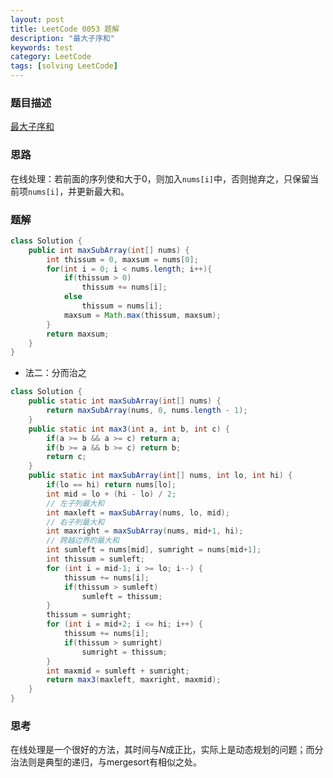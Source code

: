 ```yaml
---
layout: post
title: LeetCode 0053 题解
description: "最大子序和"
keywords: test
category: LeetCode
tags: [solving LeetCode]
---
```


### 题目描述
[最大子序和](https://leetcode-cn.com/problems/maximum-subarray/)

### 思路
在线处理：若前面的序列使和大于0，则加入`nums[i]`中，否则抛弃之，只保留当前项`nums[i]`，并更新最大和。

### 题解

```java
class Solution {
    public int maxSubArray(int[] nums) {
        int thissum = 0, maxsum = nums[0];
        for(int i = 0; i < nums.length; i++){
            if(thissum > 0) 
                thissum += nums[i];
            else
                thissum = nums[i];
            maxsum = Math.max(thissum, maxsum);
        }
        return maxsum;
    }
}
```
* 法二：分而治之  
```java
class Solution {
    public static int maxSubArray(int[] nums) {
        return maxSubArray(nums, 0, nums.length - 1);
    }
	public static int max3(int a, int b, int c) {
		if(a >= b && a >= c) return a;
		if(b >= a && b >= c) return b;
		return c;
	}
	public static int maxSubArray(int[] nums, int lo, int hi) {
        if(lo == hi) return nums[lo];
        int mid = lo + (hi - lo) / 2;
        // 左子列最大和
        int maxleft = maxSubArray(nums, lo, mid);
        // 右子列最大和
        int maxright = maxSubArray(nums, mid+1, hi);
        // 跨越边界的最大和
        int sumleft = nums[mid], sumright = nums[mid+1];
        int thissum = sumleft;
        for (int i = mid-1; i >= lo; i--) {
        	thissum += nums[i];
        	if(thissum > sumleft)
        		sumleft = thissum;
        }
        thissum = sumright;
        for (int i = mid+2; i <= hi; i++) {
        	thissum += nums[i];
        	if(thissum > sumright)
        		sumright = thissum;
        }
        int maxmid = sumleft + sumright;
		return max3(maxleft, maxright, maxmid);
	}
}
```

### 思考
在线处理是一个很好的方法，其时间与$N$成正比，实际上是动态规划的问题；而分治法则是典型的递归，与mergesort有相似之处。